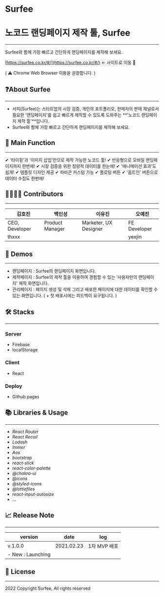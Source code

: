 # Surfee

# 노코드 랜딩페이지 제작 툴, Surfee

---

Surfee와 함께 가장 빠르고 간단하게 랜딩페이지를 제작해 보세요.

[https://surfee.co.kr/#/](https://surfee.co.kr/#/) ← 사이트로 이동 🚀

( ⚠️ Chrome Web Browser 이용을 권장합니다. )

## ❓About Surfee

---

- 서피(Surfee)는 스타트업의 시장 검증, 개인의 포트폴리오, 판매자의 판매 채널로서 필요한 '랜딩페이지'를 쉽고 빠르게 제작할 수 있도록 도와주는 **'노코드 랜딩페이지 제작 툴'**입니다.
- Surfee와 함께 가장 빠르고 간단하게 랜딩페이지를 제작해 보세요.

## 👋 Main Function

---

✔ '타이핑'과 '이미지 삽입'만으로 제작 가능한 노코드 툴!
✔ 반응형으로 모바일 랜딩페이지까지 한번에!
✔ 시장 검증을 위한 정량적 데이터를 한눈에!
✔ '애니메이션 효과'도 쉽게!
✔ 템플릿 디자인 제공
✔ 파비콘 커스텀 가능
✔ 플로팅 버튼
✔ '옵트인' 버튼으로 데이터 수집도 한번에!

## 👨‍👩‍👧‍👦 Contributors

---

| 김호진  | 백인성 | 이유진 | 오예진 |
| --- | --- | --- | --- |
| CEO, Developer | Product Manager | Marketer, UX Designer | FE Developer |
| thxxx |  |  | yexjin |

## 📸 Demos

---

- 랜딩페이지 : Surfee의 랜딩페이지 화면입니다.
- 제작페이지 : Surfee의 제작 툴을 이용하여 경험할 수 있는 ‘사용자만의 랜딩페이지' 제작 화면입니다.
- 관리페이지 : 페이지 생성 및 삭제 그리고 배포한 페이지에 대한 데이터를 확인할 수 있는 화면입니다. ( + 첫 배포시에는 피드백이 요구됩니다. )

## 🛠️ Stacks

---

### Server

- Firebase
- localStorage

### Client

- React

### Deploy

- Github pages

## 📚 Libraries & Usage

---

- *React Router*
- *React Recoil*
- *Lodash*
- *Immer*
- *Aos*
- *bootstrap*
- *react-slick*
- *react-color-palette*
- *@chakra-ui*
- *@icons*
- *@styled-icons*
- *@lottiefiles*
- *react-input-autosize*
- ...

## 📈 Release Note

---

| version | date | log |
| --- | --- | --- |
| v.1.0.0 | 2021.02.23 | 1차 MVP 배포
- New : Launching |

## ****📝 License****

---

2022 Copyright Surfee, All rights reserved